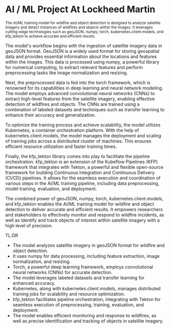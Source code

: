 # AI / ML Project At Lockheed Martin

<sub>
The AI/ML training model for wildfire and object detection is designed to analyze satellite imagery and detect instances of wildfires and objects within the images. It leverages cutting-edge technologies such as geoJSON, numpy, torch, kubernetes.client.models, and kfp_tekton to achieve accurate and efficient results. </sub>

The model's workflow begins with the ingestion of satellite imagery data in geoJSON format. GeoJSON is a widely used format for storing geospatial data and provides essential information about the locations and features within the images. This data is processed using numpy, a powerful library for numerical computing, to extract relevant features and perform preprocessing tasks like image normalization and resizing.

Next, the preprocessed data is fed into the torch framework, which is renowned for its capabilities in deep learning and neural network modeling. The model employs advanced convolutional neural networks (CNNs) to extract high-level features from the satellite imagery, enabling effective detection of wildfires and objects. The CNNs are trained using a combination of labeled datasets and techniques such as transfer learning to enhance their accuracy and generalization.

To optimize the training process and achieve scalability, the model utilizes Kubernetes, a container orchestration platform. With the help of kubernetes.client.models, the model manages the deployment and scaling of training jobs across a distributed cluster of machines. This ensures efficient resource utilization and faster training times.

Finally, the kfp_tekton library comes into play to facilitate the pipeline orchestration. kfp_tekton is an extension of the Kubeflow Pipelines (KFP) framework that integrates with Tekton, a powerful and flexible open-source framework for building Continuous Integration and Continuous Delivery (CI/CD) pipelines. It allows for the seamless execution and coordination of various steps in the AI/ML training pipeline, including data preprocessing, model training, evaluation, and deployment.

The combined power of geoJSON, numpy, torch, kubernetes.client.models, and kfp_tekton enables the AI/ML training model for wildfire and object detection to deliver accurate and efficient results. It empowers researchers and stakeholders to effectively monitor and respond to wildfire incidents, as well as identify and track objects of interest within satellite imagery with a high level of precision.


TL:DR
* The model analyzes satellite imagery in geoJSON format for wildfire and object detection.
* It uses numpy for data processing, including feature extraction, image normalization, and resizing.
* Torch, a powerful deep learning framework, employs convolutional neural networks (CNNs) for accurate detection.
* The model leverages labeled datasets and transfer learning for enhanced accuracy.
* Kubernetes, along with kubernetes.client.models, manages distributed training jobs for scalability and resource optimization.
* kfp_tekton facilitates pipeline orchestration, integrating with Tekton for seamless execution of preprocessing, training, evaluation, and deployment.
* The model enables efficient monitoring and response to wildfires, as well as precise identification and tracking of objects in satellite imagery.
